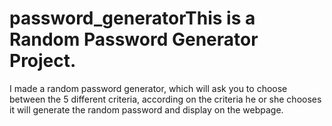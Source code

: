 # password_generatorThis is a Random Password Generator Project.

I made a random password generator, which will ask you to choose between the 5 different criteria, according on the criteria he or she chooses it will generate the random password and display on the webpage.
